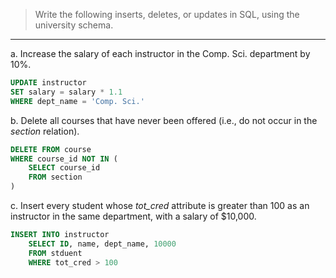> Write the following inserts, deletes, or updates in SQL, using the university schema.

--------------------------------

a. Increase the salary of each instructor in the Comp. Sci. department by 10%. 

```sql
UPDATE instructor
SET salary = salary * 1.1
WHERE dept_name = 'Comp. Sci.'
```

b. Delete all courses that have never been offered (i.e., do not occur in the _section_ relation).

```sql
DELETE FROM course
WHERE course_id NOT IN (
	SELECT course_id
  	FROM section
)
```

c. Insert every student whose _tot_cred_ attribute is greater than 100 as an instructor
in the same department, with a salary of $10,000.
```sql
INSERT INTO instructor
    SELECT ID, name, dept_name, 10000
    FROM stduent
    WHERE tot_cred > 100
```